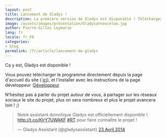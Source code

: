 ```yaml
---
layout: post
title: Lancement de Gladys !
description: La première version de Gladys est disponible ! Téléchargez-la gratuitement et participez au programme développeur!
image: /assets/images/presentation/Gladysannoucelow.jpg
author: Pierre-Gilles Leymarie
lang: fr
locale: fr_FR
categories:
- blog
permalink: /fr/article/lancement-de-gladys
---
```


Ca y est, Gladys est disponible !

Vous pouvez télécharger le programme directement depuis la page d'accueil du site ( [ici](/accueil)), et l'installer avec les instructions de la page développeur :[Développeur](/developpeur)

N'hésitez pas à parler du projet autour de vous, à partager sur les réseaux sociaux le site du projet, plus on sera nombreux et plus le projet avancera loin ! ;)

<blockquote class="twitter-tweet" lang="fr"><p>Notre assistant domotique Gladys est officiellement disponible ! <a href="http://t.co/KIrY7UWAKF">http://t.co/KIrY7UWAKF</a> <a href="https://twitter.com/search?q=%23RT&src=hash">#RT</a> pour faire connaître le projet !</p>— Gladys Assistant (@gladysassistant) <a href="https://twitter.com/gladysassistant/statuses/458907314159124480">23 Avril 2014</a></blockquote>
<script async src="//platform.twitter.com/widgets.js" charset="utf-8"></script>